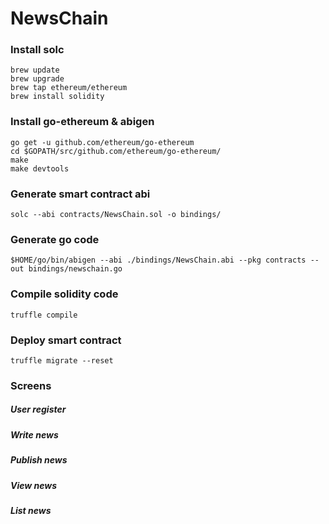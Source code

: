# NewsChain

### Install solc

```
brew update
brew upgrade
brew tap ethereum/ethereum
brew install solidity
```

### Install go-ethereum & abigen

```
go get -u github.com/ethereum/go-ethereum
cd $GOPATH/src/github.com/ethereum/go-ethereum/
make
make devtools
```

### Generate smart contract abi

```
solc --abi contracts/NewsChain.sol -o bindings/
```

### Generate go code

```
$HOME/go/bin/abigen --abi ./bindings/NewsChain.abi --pkg contracts --out bindings/newschain.go
```

### Compile solidity code

```
truffle compile
```

### Deploy smart contract

```
truffle migrate --reset
```

### Screens

##### User register

##### Write news

##### Publish news

##### View news

##### List news
